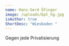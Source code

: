 ```yaml
---
name: Hans-Gerd Öfinger
image: /uploads/bpt_hg.jpg
isAuthor: true
ShortDesc: "Wiesbaden "
---
```

Gegen jede Privatisierung